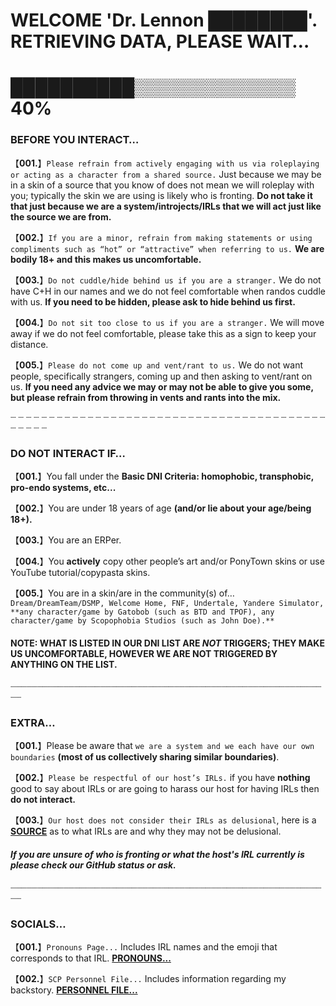 # WELCOME 'Dr. Lennon ████████'. RETRIEVING DATA, PLEASE WAIT…
# ██████████▒▒▒▒▒▒▒▒▒▒▒▒▒ 40%


### BEFORE YOU INTERACT…


【**001.**】`Please refrain from actively engaging with us via roleplaying or acting as a character from a shared source.` Just because we may be in a skin of a source that you know of does not mean we will roleplay with you; typically the skin we are using is likely who is fronting. **Do not take it that just because we are a system/introjects/IRLs that we will act just like the source we are from.**

【**002.**】`If you are a minor, refrain from making statements or using compliments such as “hot” or “attractive” when referring to us.` **We are bodily 18+ and this makes us uncomfortable.**

【**003.**】`Do not cuddle/hide behind us if you are a stranger.` We do not have C+H in our names and we do not feel comfortable when randos cuddle with us. **If you need to be hidden, please ask to hide behind us first.**

【**004.**】`Do not sit too close to us if you are a stranger.` We will move away if we do not feel comfortable, please take this as a sign to keep your distance.

【**005.**】`Please do not come up and vent/rant to us.` We do not want people, specifically strangers, coming up and then asking to vent/rant on us. **If you need any advice we may or may not be able to give you some, but please refrain from throwing in vents and rants into the mix.**

┈ ┈ ┈ ┈ ┈ ┈ ┈ ┈ ┈ ┈ ┈ ┈ ┈ ┈ ┈ ┈ ┈ ┈ ┈ ┈ ┈ ┈ ┈ ┈ ┈ ┈ ┈ ┈ ┈ ┈ ┈ ┈ ┈ ┈ ┈ ┈ ┈ ┈ ┈ ┈ ┈ ┈ ┈ ┈ ┈ ┈

### DO NOT INTERACT IF…


【**001.**】You fall under the **Basic DNI Criteria: homophobic, transphobic, pro-endo systems, etc...**

【**002.**】You are under 18 years of age **(and/or lie about your age/being 18+).**

【**003.**】You are an ERPer. 

【**004.**】You **actively** copy other people’s art and/or PonyTown skins or use YouTube tutorial/copypasta skins.

【**005.**】You are in a skin/are in the community(s) of… `Dream/DreamTeam/DSMP, Welcome Home, FNF, Undertale, Yandere Simulator, **any character/game by Gatobob (such as BTD and TPOF), any character/game by Scopophobia Studios (such as John Doe).**`

#### **NOTE: WHAT IS LISTED IN OUR DNI LIST ARE *NOT* TRIGGERS; THEY MAKE US UNCOMFORTABLE, HOWEVER WE ARE NOT TRIGGERED BY ANYTHING ON THE LIST.**

┈┈┈┈┈┈┈┈┈┈┈┈┈┈┈┈┈┈┈┈┈┈┈┈┈┈┈┈┈┈┈┈┈┈┈┈┈┈┈┈┈┈┈┈┈┈┈┈┈┈┈┈┈┈┈┈┈┈┈┈┈

### EXTRA…


【**001.**】Please be aware that `we are a system and we each have our own boundaries` **(most of us collectively sharing similar boundaries)**.

【**002.**】`Please be respectful of our host’s IRLs.` if you have **nothing** good to say about IRLs or are going to harass our host for having IRLs then **do not interact.**

【**003.**】`Our host does not consider their IRLs as delusional`, here is a [**SOURCE**](https://rentry.co/IRLnotdelusional) as to what IRLs are and why they may not be delusional.


#### ***If you are unsure of who is fronting or what the host's IRL currently is please check our GitHub status or ask.***

┈┈┈┈┈┈┈┈┈┈┈┈┈┈┈┈┈┈┈┈┈┈┈┈┈┈┈┈┈┈┈┈┈┈┈┈┈┈┈┈┈┈┈┈┈┈┈┈┈┈┈┈┈┈┈┈┈┈┈┈┈

### SOCIALS…


【**001.**】`Pronouns Page...` Includes IRL names and the emoji that corresponds to that IRL. 
[**PRONOUNS...**](https://en.pronouns.page/@thosegoldeneyes)

【**002.**】`SCP Personnel File...` Includes information regarding my backstory. 
[**PERSONNEL FILE...**](https://lennon-personnel-file.carrd.co/)
